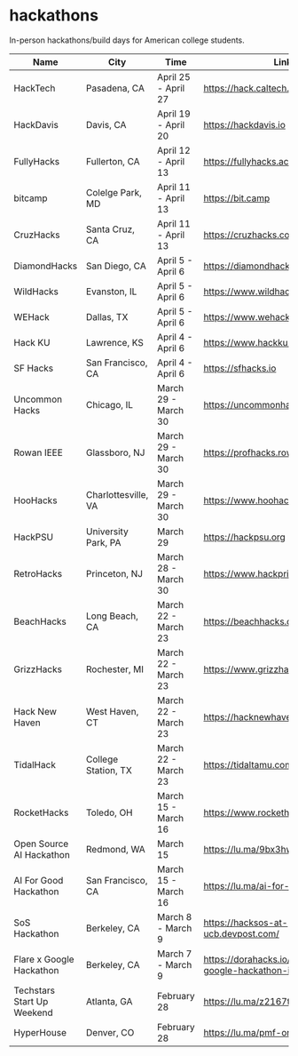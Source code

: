 # hackathons

In-person hackathons/build days for American college students.

| Name       | City       | Time              | Link                           |
|------------|------------|-------------------|--------------------------------|
| HackTech | Pasadena, CA | April 25 - April 27 | https://hack.caltech.edu |
| HackDavis | Davis, CA | April 19 - April 20 | https://hackdavis.io |
| FullyHacks | Fullerton, CA  | April 12 - April 13 | https://fullyhacks.acmcsuf.com |
| bitcamp | Colelge Park, MD | April 11 - April 13 | https://bit.camp |
| CruzHacks | Santa Cruz, CA | April 11 - April 13 | https://cruzhacks.com |
| DiamondHacks | San Diego, CA | April 5 - April 6 | https://diamondhacks.acmucsd.com |
| WildHacks | Evanston, IL | April 5 - April 6 | https://www.wildhacks.net |
| WEHack | Dallas, TX | April 5 - April 6 | https://www.wehackutd.com |
| Hack KU | Lawrence, KS | April 4 - April 6 | https://www.hackku.org |
| SF Hacks | San Francisco, CA | April 4 - April 6 | https://sfhacks.io |
| Uncommon Hacks | Chicago, IL | March 29 - March 30 | https://uncommonhacks.com |
| Rowan IEEE | Glassboro, NJ | March 29 - March 30 | https://profhacks.rowanieee.org |
| HooHacks | Charlottesville, VA | March 29 - March 30 | https://www.hoohacks.io |
| HackPSU | University Park, PA | March 29 | https://hackpsu.org |
| RetroHacks | Princeton, NJ | March 28 - March 30 | https://www.hackprinceton.com |
| BeachHacks | Long Beach, CA | March 22 - March 23       | https://beachhacks.com         |
| GrizzHacks | Rochester, MI | March 22 - March 23 | https://www.grizzhacks.org |
| Hack New Haven | West Haven, CT | March 22 - March 23 | https://hacknewhaven.newhaven.edu |
| TidalHack | College Station, TX | March 22 - March 23 | https://tidaltamu.com |
| RocketHacks | Toledo, OH | March 15 - March 16 | https://www.rockethacks.org |
| Open Source AI Hackathon | Redmond, WA | March 15 | https://lu.ma/9bx3hw3v |
| AI For Good Hackathon | San Francisco, CA | March 15 - March 16 | https://lu.ma/ai-for-good-hackathon |
| SoS Hackathon | Berkeley, CA | March 8 - March 9 | https://hacksos-at-ucb.devpost.com/ |
| Flare x Google Hackathon | Berkeley, CA | March 7 - March 9 | https://dorahacks.io/hackathon/flare-google-hackathon-irl/detail |
| Techstars Start Up Weekend | Atlanta, GA | February 28 | https://lu.ma/z2167txu |
| HyperHouse | Denver, CO | February 28 | https://lu.ma/pmf-or-die |
